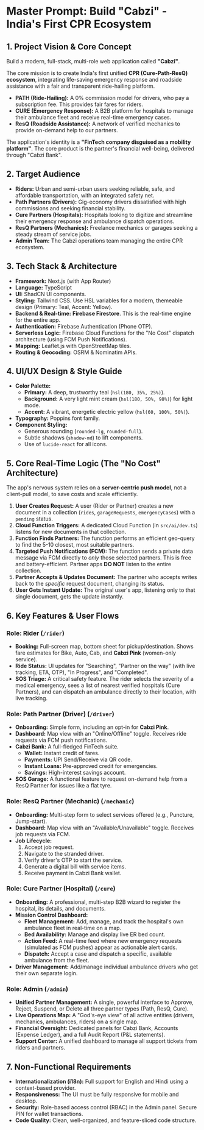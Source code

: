 # Master Prompt: Build "Cabzi" - India's First CPR Ecosystem

## 1. Project Vision & Core Concept

Build a modern, full-stack, multi-role web application called **"Cabzi"**.

The core mission is to create India's first unified **CPR (Cure-Path-ResQ) ecosystem**, integrating life-saving emergency response and roadside assistance with a fair and transparent ride-hailing platform.

*   **PATH (Ride-Hailing):** A 0% commission model for drivers, who pay a subscription fee. This provides fair fares for riders.
*   **CURE (Emergency Response):** A B2B platform for hospitals to manage their ambulance fleet and receive real-time emergency cases.
*   **ResQ (Roadside Assistance):** A network of verified mechanics to provide on-demand help to our partners.

The application's identity is a **"FinTech company disguised as a mobility platform"**. The core product is the partner's financial well-being, delivered through "Cabzi Bank".

## 2. Target Audience

*   **Riders:** Urban and semi-urban users seeking reliable, safe, and affordable transportation, with an integrated safety net.
*   **Path Partners (Drivers):** Gig-economy drivers dissatisfied with high commissions and seeking financial stability.
*   **Cure Partners (Hospitals):** Hospitals looking to digitize and streamline their emergency response and ambulance dispatch operations.
*   **ResQ Partners (Mechanics):** Freelance mechanics or garages seeking a steady stream of service jobs.
*   **Admin Team:** The Cabzi operations team managing the entire CPR ecosystem.

## 3. Tech Stack & Architecture

*   **Framework:** Next.js (with App Router)
*   **Language:** TypeScript
*   **UI:** ShadCN UI components.
*   **Styling:** Tailwind CSS. Use HSL variables for a modern, themeable design (Primary: Teal, Accent: Yellow).
*   **Backend & Real-time:** **Firebase Firestore**. This is the real-time engine for the entire app.
*   **Authentication:** Firebase Authentication (Phone OTP).
*   **Serverless Logic:** Firebase Cloud Functions for the "No Cost" dispatch architecture (using FCM Push Notifications).
*   **Mapping:** Leaflet.js with OpenStreetMap tiles.
*   **Routing & Geocoding:** OSRM & Nominatim APIs.

## 4. UI/UX Design & Style Guide

*   **Color Palette:**
    *   **Primary:** A deep, trustworthy teal (`hsl(180, 35%, 25%)`).
    *   **Background:** A very light mint cream (`hsl(180, 50%, 98%)`) for light mode.
    *   **Accent:** A vibrant, energetic electric yellow (`hsl(60, 100%, 50%)`).
*   **Typography:** Poppins font family.
*   **Component Styling:**
    *   Generous rounding (`rounded-lg`, `rounded-full`).
    *   Subtle shadows (`shadow-md`) to lift components.
    *   Use of `lucide-react` for all icons.

## 5. Core Real-Time Logic (The "No Cost" Architecture)

The app's nervous system relies on a **server-centric push model**, not a client-pull model, to save costs and scale efficiently.

1.  **User Creates Request:** A user (Rider or Partner) creates a new document in a collection (`rides`, `garageRequests`, `emergencyCases`) with a `pending` status.
2.  **Cloud Function Triggers:** A dedicated Cloud Function (in `src/ai/dev.ts`) listens for new documents in that collection.
3.  **Function Finds Partners:** The function performs an efficient geo-query to find the 5-10 closest, most suitable partners.
4.  **Targeted Push Notifications (FCM):** The function sends a private data message via FCM directly to *only* those selected partners. This is free and battery-efficient. Partner apps **DO NOT** listen to the entire collection.
5.  **Partner Accepts & Updates Document:** The partner who accepts writes back to the *specific* request document, changing its status.
6.  **User Gets Instant Update:** The original user's app, listening only to that single document, gets the update instantly.

## 6. Key Features & User Flows

### Role: Rider (`/rider`)

*   **Booking:** Full-screen map, bottom sheet for pickup/destination. Shows fare estimates for Bike, Auto, Cab, and **Cabzi Pink** (women-only service).
*   **Ride Status:** UI updates for "Searching", "Partner on the way" (with live tracking, ETA, OTP), "In Progress", and "Completed".
*   **SOS Triage:** A critical safety feature. The rider selects the severity of a medical emergency, sees a list of nearest verified hospitals (Cure Partners), and can dispatch an ambulance directly to their location, with live tracking.

### Role: Path Partner (Driver) (`/driver`)

*   **Onboarding:** Simple form, including an opt-in for **Cabzi Pink**.
*   **Dashboard:** Map view with an "Online/Offline" toggle. Receives ride requests via FCM push notifications.
*   **Cabzi Bank:** A full-fledged FinTech suite.
    *   **Wallet:** Instant credit of fares.
    *   **Payments:** UPI Send/Receive via QR code.
    *   **Instant Loans:** Pre-approved credit for emergencies.
    *   **Savings:** High-interest savings account.
*   **SOS Garage:** A functional feature to request on-demand help from a ResQ Partner for issues like a flat tyre.

### Role: ResQ Partner (Mechanic) (`/mechanic`)

*   **Onboarding:** Multi-step form to select services offered (e.g., Puncture, Jump-start).
*   **Dashboard:** Map view with an "Available/Unavailable" toggle. Receives job requests via FCM.
*   **Job Lifecycle:**
    1.  Accept job request.
    2.  Navigate to the stranded driver.
    3.  Verify driver's OTP to start the service.
    4.  Generate a digital bill with service items.
    5.  Receive payment in Cabzi Bank wallet.

### Role: Cure Partner (Hospital) (`/cure`)

*   **Onboarding:** A professional, multi-step B2B wizard to register the hospital, its details, and documents.
*   **Mission Control Dashboard:**
    *   **Fleet Management:** Add, manage, and track the hospital's own ambulance fleet in real-time on a map.
    *   **Bed Availability:** Manage and display live ER bed count.
    *   **Action Feed:** A real-time feed where new emergency requests (simulated as FCM pushes) appear as actionable alert cards.
    *   **Dispatch:** Accept a case and dispatch a specific, available ambulance from the fleet.
*   **Driver Management:** Add/manage individual ambulance drivers who get their own separate login.

### Role: Admin (`/admin`)

*   **Unified Partner Management:** A single, powerful interface to Approve, Reject, Suspend, or Delete all three partner types (Path, ResQ, Cure).
*   **Live Operations Map:** A "God's-eye view" of all active entities (drivers, mechanics, ambulances, riders) on a single map.
*   **Financial Oversight:** Dedicated panels for Cabzi Bank, Accounts (Expense Ledger), and a full Audit Report (P&L statements).
*   **Support Center:** A unified dashboard to manage all support tickets from riders and partners.

## 7. Non-Functional Requirements

*   **Internationalization (i18n):** Full support for English and Hindi using a context-based provider.
*   **Responsiveness:** The UI must be fully responsive for mobile and desktop.
*   **Security:** Role-based access control (RBAC) in the Admin panel. Secure PIN for wallet transactions.
*   **Code Quality:** Clean, well-organized, and feature-sliced code structure.
